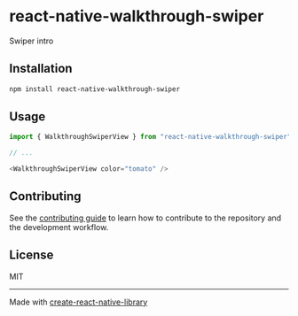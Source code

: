 # react-native-walkthrough-swiper

Swiper intro

## Installation

```sh
npm install react-native-walkthrough-swiper
```

## Usage

```js
import { WalkthroughSwiperView } from "react-native-walkthrough-swiper";

// ...

<WalkthroughSwiperView color="tomato" />
```

## Contributing

See the [contributing guide](CONTRIBUTING.md) to learn how to contribute to the repository and the development workflow.

## License

MIT

---

Made with [create-react-native-library](https://github.com/callstack/react-native-builder-bob)
